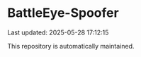 # BattleEye-Spoofer

Last updated: 2025-05-28 17:12:15

This repository is automatically maintained.
